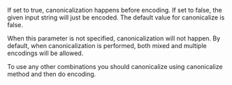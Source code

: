 If set to true, canonicalization happens before encoding. If set to false, the given input string will just be encoded. The default value for canonicalize is false. 

When this parameter is not specified, canonicalization will not happen. By default, when canonicalization is performed, both mixed and multiple encodings will be allowed. 

To use any other combinations you should canonicalize using canonicalize method and then do encoding.